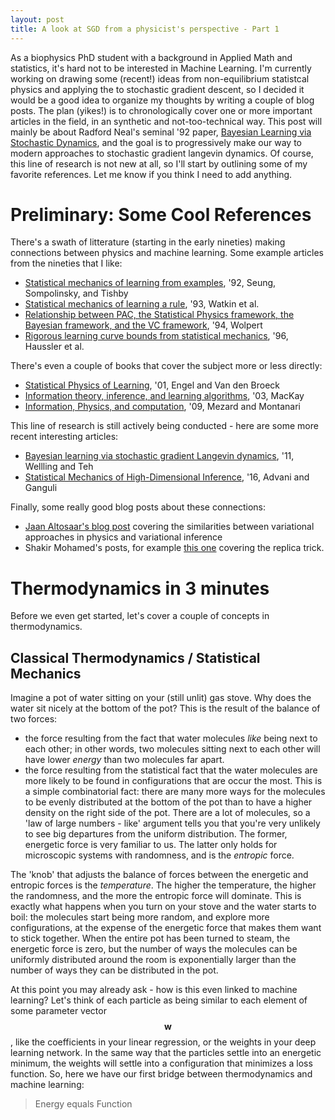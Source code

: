 ```yaml
---
layout: post
title: A look at SGD from a physicist's perspective - Part 1
---
```

As a biophysics PhD student with a background in Applied Math and statistics, it's hard not to be interested in Machine Learning. I'm currently working on drawing some (recent!) ideas from non-equilibrium statistcal physics and applying the to stochastic gradient descent, so I decided it would be a good idea to organize my thoughts by writing a couple of blog posts.
The plan (yikes!) is to chronologically cover one or more important articles in the field, in an synthetic and not-too-technical way. This post will mainly be about Radford Neal's seminal '92 paper, [Bayesian Learning via Stochastic Dynamics](https://papers.nips.cc/paper/613-bayesian-learning-via-stochastic-dynamics), and the goal is to progressively make our way to modern approaches to stochastic gradient langevin dynamics. 
Of course, this line of research is not new at all, so I'll start by outlining some of my favorite references. Let me know if you think I need to add anything.

# Preliminary: Some Cool References
There's a swath of litterature (starting in the early nineties) making connections between physics and machine learning. Some example articles from the nineties that I like:
- [Statistical mechanics of learning from examples](https://journals.aps.org/pra/abstract/10.1103/PhysRevA.45.6056), '92, Seung, Sompolinsky, and Tishby
- [Statistical mechanics of learning a rule](https://journals.aps.org/rmp/abstract/10.1103/RevModPhys.65.499), '93, Watkin et al.
- [Relationship between PAC, the Statistical Physics framework, the Bayesian framework, and the VC framework](http://citeseerx.ist.psu.edu/viewdoc/summary?doi=10.1.1.17.2855), '94,  Wolpert
- [Rigorous learning curve bounds from statistical mechanics](https://link.springer.com/article/10.1023/A:1026499208981), '96, Haussler et al.

There's even a couple of books that cover the subject more or less directly:
- [Statistical Physics of Learning](https://www.amazon.com/Statistical-Mechanics-Learning-Engel/dp/0521773075), '01, Engel and Van den Broeck
- [Information theory, inference, and learning algorithms](https://books.google.com/books?hl=en&lr=&id=AKuMj4PN_EMC&oi=fnd&pg=PR7&dq=mackay&ots=EMipf98yHi&sig=fu2OcHeDw0QQIbfDi-4Gf-DnplA), '03, MacKay
- [Information, Physics, and computation](https://global.oup.com/academic/product/information-physics-and-computation-9780198570837?cc=us&lang=en&), '09, Mezard and Montanari

This line of research is still actively being conducted - here are some more recent interesting articles:
- [Bayesian learning via stochastic gradient Langevin dynamics](https://www.ics.uci.edu/~welling/publications/papers/stoclangevin_v6.pdf), '11, Wellling and Teh
- [Statistical Mechanics of High-Dimensional Inference](https://arxiv.org/abs/1601.04650), '16, Advani and Ganguli

Finally, some really good blog posts about these connections:
- [Jaan Altosaar's blog post](https://jaan.io/how-does-physics-connect-machine-learning/) covering the similarities between variational approaches in physics and variational inference
- Shakir Mohamed's posts, for example [this one](http://blog.shakirm.com/2015/07/machine-learning-trick-of-the-day-1-replica-trick/) covering the replica trick.

# Thermodynamics in 3 minutes

Before we even get started, let's cover a couple of concepts in thermodynamics.

## Classical Thermodynamics / Statistical Mechanics

Imagine a pot of water sitting on your (still unlit) gas stove. Why does the water sit nicely at the bottom of the pot? This is the result of the balance of two forces: 
- the force resulting from the fact that water molecules *like* being next to each other; in other words, two molecules sitting next to each other will have lower *energy* than two molecules far apart. 
- the force resulting from the statistical fact that the water molecules are more likely to be found in configurations that are occur the most. This is a simple combinatorial fact: there are many more ways for the molecules to be evenly distributed at the bottom of the pot than to have a higher density on the right side of the pot. There are a lot of molecules, so a 'law of large numbers - like' argument tells you that you're very unlikely to see big departures from the uniform distribution.
The former, energetic force is very familiar to us. The latter only holds for microscopic systems with randomness, and is the *entropic* force.

The 'knob' that adjusts the balance of forces between the energetic and entropic forces is the *temperature*. The higher the temperature, the higher the randomness, and the more the entropic force will dominate. This is exactly what happens when you turn on your stove and the water starts to boil: the molecules start being more random, and explore more configurations, at the expense of the energetic force that makes them want to stick together. When the entire pot has been turned to steam, the energetic force is zero, but the number of ways the molecules can be uniformly distributed around the room is exponentially larger than the number of ways they can be distributed in the pot. 

At this point you may already ask - how is this even linked to machine learning? Let's think of each particle as being similar to each element of some parameter vector $$\mathbf{w}$$, like the coefficients in your linear regression, or the weights in your deep learning network. In the same way that the particles settle into an energetic minimum, the weights will settle into a configuration that minimizes a loss function. So, here we have our first bridge between thermodynamics and machine learning:

> Energy equals Function
>
